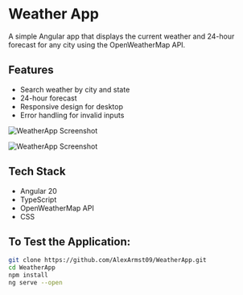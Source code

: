 # Weather App

A simple Angular app that displays the current weather and 24-hour forecast for any city using the OpenWeatherMap API.

## Features
- Search weather by city and state
- 24-hour forecast
- Responsive design for desktop
- Error handling for invalid inputs

![WeatherApp Screenshot](<img width="676" height="946" alt="image" src="https://github.com/user-attachments/assets/9580d9ec-eb8a-4b09-bf32-e5052a67e013" />)

![WeatherApp Screenshot](<img width="638" height="1022" alt="image" src="https://github.com/user-attachments/assets/99a08755-a46b-4f0c-bca3-5af40bff107a" />)

## Tech Stack
- Angular 20
- TypeScript
- OpenWeatherMap API
- CSS

## To Test the Application:
```bash
git clone https://github.com/AlexArmst09/WeatherApp.git
cd WeatherApp
npm install
ng serve --open





